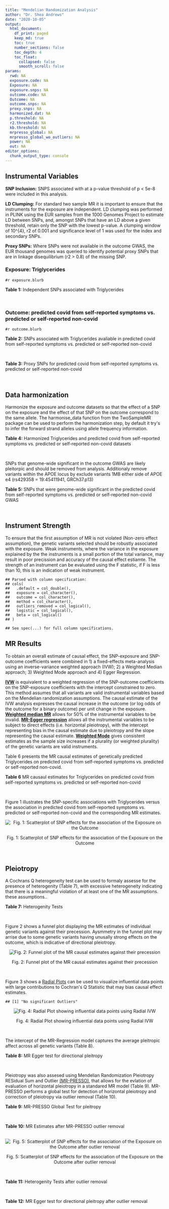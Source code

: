 ```yaml
---
title: "Mendelian Randomization Analysis"
author: "Dr. Shea Andrews"
date: "2020-10-05"
output:
  html_document:
    df_print: paged
    keep_md: true
    toc: true
    number_sections: false
    toc_depth: 4
    toc_float:
      collapsed: false
      smooth_scroll: false
params:
  rwd: NA
  exposure.code: NA
  Exposure: NA
  exposure.snps: NA
  outcome.code: NA
  Outcome: NA
  outcome.snps: NA
  proxy.snps: NA
  harmonized.dat: NA
  p.threshold: NA
  r2.threshold: NA
  kb.threshold: NA
  mrpresso_global: NA
  mrpresso_global_wo_outliers: NA
  power: NA
  out: NA
editor_options:
  chunk_output_type: console
---
```







## Instrumental Variables
**SNP Inclusion:** SNPS associated with at a p-value threshold of p < 5e-8 were included in this analysis.
<br>

**LD Clumping:** For standard two sample MR it is important to ensure that the instruments for the exposure are independent. LD clumping was performed in PLINK using the EUR samples from the 1000 Genomes Project to estimate LD between SNPs, and, amongst SNPs that have an LD above a given threshold, retain only the SNP with the lowest p-value. A clumping window of 10^{4}, r2 of 0.001 and significance level of 1 was used for the index and secondary SNPs.
<br>

**Proxy SNPs:** Where SNPs were not available in the outcome GWAS, the EUR thousand genomes was queried to identify potential proxy SNPs that are in linkage disequilibrium (r2 > 0.8) of the missing SNP.
<br>

### Exposure: Triglycerides
`#r exposure.blurb`
<br>

**Table 1:** Independent SNPs associated with Triglycerides
<div data-pagedtable="false">
  <script data-pagedtable-source type="application/json">
{"columns":[{"label":["SNP"],"name":[1],"type":["chr"],"align":["left"]},{"label":["CHROM"],"name":[2],"type":["dbl"],"align":["right"]},{"label":["POS"],"name":[3],"type":["dbl"],"align":["right"]},{"label":["REF"],"name":[4],"type":["chr"],"align":["left"]},{"label":["ALT"],"name":[5],"type":["chr"],"align":["left"]},{"label":["AF"],"name":[6],"type":["dbl"],"align":["right"]},{"label":["BETA"],"name":[7],"type":["dbl"],"align":["right"]},{"label":["SE"],"name":[8],"type":["dbl"],"align":["right"]},{"label":["Z"],"name":[9],"type":["dbl"],"align":["right"]},{"label":["P"],"name":[10],"type":["dbl"],"align":["right"]},{"label":["N"],"name":[11],"type":["dbl"],"align":["right"]},{"label":["TRAIT"],"name":[12],"type":["chr"],"align":["left"]}],"data":[{"1":"rs12748152","2":"1","3":"27138393","4":"C","5":"T","6":"0.0683714","7":"0.0372","8":"0.0059","9":"6.305085","10":"1.100e-09","11":"177761.5","12":"Triglycerides"},{"1":"rs17513135","2":"1","3":"40035686","4":"C","5":"T","6":"0.2500000","7":"0.0220","8":"0.0039","9":"5.641026","10":"1.633e-08","11":"174742.0","12":"Triglycerides"},{"1":"rs4587594","2":"1","3":"63133930","4":"G","5":"A","6":"0.3032340","7":"-0.0694","8":"0.0035","9":"-19.828600","10":"3.503e-82","11":"177772.0","12":"Triglycerides"},{"1":"rs1321257","2":"1","3":"230305312","4":"G","5":"A","6":"0.6400070","7":"-0.0402","8":"0.0034","9":"-11.823500","10":"5.986e-31","11":"177757.9","12":"Triglycerides"},{"1":"rs676210","2":"2","3":"21231524","4":"G","5":"A","6":"0.2314110","7":"-0.0733","8":"0.0039","9":"-18.794900","10":"3.284e-71","11":"177782.0","12":"Triglycerides"},{"1":"rs1260326","2":"2","3":"27730940","4":"T","5":"C","6":"0.6136610","7":"-0.1148","8":"0.0034","9":"-33.764700","10":"2.290e-239","11":"177765.0","12":"Triglycerides"},{"1":"rs13389219","2":"2","3":"165528876","4":"C","5":"T","6":"0.4034550","7":"-0.0271","8":"0.0034","9":"-7.970590","10":"2.598e-15","11":"177782.9","12":"Triglycerides"},{"1":"rs2972146","2":"2","3":"227100698","4":"G","5":"T","6":"0.6309740","7":"0.0281","8":"0.0034","9":"8.264706","10":"2.974e-15","11":"174703.9","12":"Triglycerides"},{"1":"rs10440120","2":"3","3":"12486964","4":"C","5":"A","6":"0.1655080","7":"-0.0306","8":"0.0044","9":"-6.954550","10":"5.343e-11","11":"174886.1","12":"Triglycerides"},{"1":"rs645040","2":"3","3":"135926622","4":"G","5":"T","6":"0.8208850","7":"0.0293","8":"0.0040","9":"7.325000","10":"1.830e-12","11":"177779.0","12":"Triglycerides"},{"1":"rs6831256","2":"4","3":"3473139","4":"A","5":"G","6":"0.3971880","7":"0.0258","8":"0.0035","9":"7.371429","10":"1.602e-12","11":"177494.9","12":"Triglycerides"},{"1":"rs442177","2":"4","3":"88030261","4":"G","5":"T","6":"0.5364790","7":"0.0309","8":"0.0033","9":"9.363636","10":"1.316e-18","11":"177798.0","12":"Triglycerides"},{"1":"rs9686661","2":"5","3":"55861786","4":"C","5":"T","6":"0.1487860","7":"0.0379","8":"0.0044","9":"8.613636","10":"2.541e-16","11":"177050.0","12":"Triglycerides"},{"1":"rs6882076","2":"5","3":"156390297","4":"T","5":"C","6":"0.6327160","7":"0.0286","8":"0.0035","9":"8.171429","10":"1.513e-15","11":"177778.0","12":"Triglycerides"},{"1":"rs2239520","2":"6","3":"31088922","4":"G","5":"A","6":"0.3906190","7":"-0.0236","8":"0.0037","9":"-6.378380","10":"4.144e-10","11":"151047.0","12":"Triglycerides"},{"1":"rs2247056","2":"6","3":"31265490","4":"T","5":"C","6":"0.7218780","7":"0.0378","8":"0.0039","9":"9.692308","10":"3.861e-21","11":"174062.0","12":"Triglycerides"},{"1":"rs998584","2":"6","3":"43757896","4":"C","5":"A","6":"0.4905450","7":"0.0293","8":"0.0037","9":"7.918919","10":"3.424e-15","11":"174573.0","12":"Triglycerides"},{"1":"rs719726","2":"6","3":"127414801","4":"C","5":"T","6":"0.5999630","7":"0.0199","8":"0.0035","9":"5.685714","10":"2.486e-08","11":"168319.0","12":"Triglycerides"},{"1":"rs634869","2":"6","3":"139831757","4":"T","5":"C","6":"0.5747460","7":"-0.0272","8":"0.0033","9":"-8.242420","10":"1.776e-14","11":"177755.0","12":"Triglycerides"},{"1":"rs2665357","2":"6","3":"160848167","4":"A","5":"C","6":"0.5193360","7":"0.0212","8":"0.0033","9":"6.424242","10":"8.327e-10","11":"172850.0","12":"Triglycerides"},{"1":"rs4719841","2":"7","3":"25997536","4":"A","5":"G","6":"0.4108890","7":"0.0232","8":"0.0034","9":"6.823529","10":"8.864e-11","11":"177774.9","12":"Triglycerides"},{"1":"rs11974409","2":"7","3":"72989390","4":"A","5":"G","6":"0.1816990","7":"-0.0899","8":"0.0042","9":"-21.404800","10":"1.360e-100","11":"177786.0","12":"Triglycerides"},{"1":"rs38855","2":"7","3":"116358044","4":"A","5":"G","6":"0.4712940","7":"-0.0187","8":"0.0033","9":"-5.666670","10":"2.109e-08","11":"177825.0","12":"Triglycerides"},{"1":"rs287621","2":"7","3":"130435181","4":"T","5":"C","6":"0.7140010","7":"-0.0222","8":"0.0037","9":"-6.000000","10":"7.671e-09","11":"177813.0","12":"Triglycerides"},{"1":"rs6995541","2":"8","3":"10671260","4":"A","5":"G","6":"0.2336240","7":"0.0265","8":"0.0037","9":"7.162162","10":"1.343e-12","11":"177486.0","12":"Triglycerides"},{"1":"rs12676857","2":"8","3":"18266572","4":"T","5":"C","6":"0.1436090","7":"0.0332","8":"0.0046","9":"7.217391","10":"7.291e-12","11":"177732.0","12":"Triglycerides"},{"1":"rs12678919","2":"8","3":"19844222","4":"A","5":"G","6":"0.0681239","7":"-0.1702","8":"0.0056","9":"-30.392900","10":"1.820e-199","11":"177749.9","12":"Triglycerides"},{"1":"rs4738684","2":"8","3":"59393273","4":"A","5":"G","6":"0.6075010","7":"-0.0205","8":"0.0035","9":"-5.857140","10":"8.819e-09","11":"177790.0","12":"Triglycerides"},{"1":"rs2954022","2":"8","3":"126482621","4":"C","5":"A","6":"0.5114630","7":"-0.0780","8":"0.0033","9":"-23.636400","10":"2.230e-113","11":"177750.0","12":"Triglycerides"},{"1":"rs1832007","2":"10","3":"5254847","4":"A","5":"G","6":"0.1247280","7":"-0.0327","8":"0.0047","9":"-6.957450","10":"1.718e-12","11":"177504.0","12":"Triglycerides"},{"1":"rs10761762","2":"10","3":"65184717","4":"T","5":"C","6":"0.4990900","7":"-0.0270","8":"0.0033","9":"-8.181820","10":"1.061e-17","11":"177823.0","12":"Triglycerides"},{"1":"rs2068888","2":"10","3":"94839642","4":"G","5":"A","6":"0.4735120","7":"-0.0241","8":"0.0034","9":"-7.088240","10":"1.682e-11","11":"177712.0","12":"Triglycerides"},{"1":"rs2250802","2":"10","3":"113921354","4":"G","5":"A","6":"0.7334790","7":"0.0230","8":"0.0037","9":"6.216216","10":"1.210e-10","11":"174733.9","12":"Triglycerides"},{"1":"rs10501321","2":"11","3":"47294626","4":"T","5":"C","6":"0.3212210","7":"-0.0216","8":"0.0035","9":"-6.171430","10":"1.412e-08","11":"177680.0","12":"Triglycerides"},{"1":"rs174535","2":"11","3":"61551356","4":"T","5":"C","6":"0.3609590","7":"0.0470","8":"0.0034","9":"13.823529","10":"1.733e-41","11":"177772.9","12":"Triglycerides"},{"1":"rs11820504","2":"11","3":"116529442","4":"T","5":"C","6":"0.1807930","7":"0.0604","8":"0.0044","9":"13.727273","10":"1.095e-39","11":"172813.0","12":"Triglycerides"},{"1":"rs10790162","2":"11","3":"116639104","4":"A","5":"G","6":"0.9306210","7":"-0.2305","8":"0.0065","9":"-35.461500","10":"1.100e-249","11":"177771.1","12":"Triglycerides"},{"1":"rs11613352","2":"12","3":"57792580","4":"C","5":"T","6":"0.2251730","7":"-0.0280","8":"0.0039","9":"-7.179490","10":"9.397e-14","11":"177799.0","12":"Triglycerides"},{"1":"rs11057408","2":"12","3":"124464836","4":"G","5":"T","6":"0.3253360","7":"-0.0258","8":"0.0035","9":"-7.371430","10":"2.049e-12","11":"174454.0","12":"Triglycerides"},{"1":"rs16948098","2":"15","3":"44219607","4":"G","5":"A","6":"0.0370102","7":"0.0800","8":"0.0089","9":"8.988764","10":"4.838e-17","11":"163328.2","12":"Triglycerides"},{"1":"rs2043085","2":"15","3":"58680954","4":"T","5":"C","6":"0.6610970","7":"-0.0327","8":"0.0034","9":"-9.617650","10":"7.809e-20","11":"176147.0","12":"Triglycerides"},{"1":"rs588136","2":"15","3":"58730498","4":"C","5":"T","6":"0.7867110","7":"-0.0495","8":"0.0041","9":"-12.073200","10":"3.365e-30","11":"176173.0","12":"Triglycerides"},{"1":"rs3198697","2":"16","3":"15129940","4":"C","5":"T","6":"0.3839030","7":"-0.0198","8":"0.0034","9":"-5.823530","10":"2.207e-08","11":"175934.1","12":"Triglycerides"},{"1":"rs749671","2":"16","3":"31088347","4":"G","5":"A","6":"0.3477070","7":"-0.0211","8":"0.0034","9":"-6.205880","10":"6.106e-10","11":"176205.1","12":"Triglycerides"},{"1":"rs1800775","2":"16","3":"56995236","4":"C","5":"A","6":"0.5121820","7":"-0.0396","8":"0.0035","9":"-11.314300","10":"1.332e-26","11":"172715.0","12":"Triglycerides"},{"1":"rs8077889","2":"17","3":"41878166","4":"A","5":"C","6":"0.1884530","7":"0.0252","8":"0.0042","9":"6.000000","10":"9.879e-09","11":"176194.0","12":"Triglycerides"},{"1":"rs7248104","2":"19","3":"7224431","4":"G","5":"A","6":"0.4124030","7":"-0.0222","8":"0.0034","9":"-6.529410","10":"5.045e-10","11":"176083.0","12":"Triglycerides"},{"1":"rs10401969","2":"19","3":"19407718","4":"T","5":"C","6":"0.0710134","7":"-0.1210","8":"0.0065","9":"-18.615400","10":"9.702e-70","11":"176172.7","12":"Triglycerides"},{"1":"rs731839","2":"19","3":"33899065","4":"G","5":"A","6":"0.6709000","7":"-0.0224","8":"0.0036","9":"-6.222220","10":"2.651e-09","11":"176161.1","12":"Triglycerides"},{"1":"rs439401","2":"19","3":"45414451","4":"T","5":"C","6":"0.6390100","7":"0.0659","8":"0.0038","9":"17.342105","10":"1.423e-66","11":"152584.0","12":"Triglycerides"},{"1":"rs3760627","2":"19","3":"45457180","4":"T","5":"C","6":"0.4941460","7":"0.0189","8":"0.0034","9":"5.558824","10":"5.293e-09","11":"176200.9","12":"Triglycerides"},{"1":"rs6029143","2":"20","3":"39118662","4":"C","5":"T","6":"0.0446137","7":"-0.0388","8":"0.0071","9":"-5.464790","10":"4.933e-08","11":"176256.9","12":"Triglycerides"},{"1":"rs4810479","2":"20","3":"44545048","4":"C","5":"T","6":"0.7471790","7":"-0.0474","8":"0.0038","9":"-12.473700","10":"2.067e-34","11":"176191.9","12":"Triglycerides"},{"1":"rs3761445","2":"22","3":"38595411","4":"G","5":"A","6":"0.6132420","7":"0.0232","8":"0.0034","9":"6.823529","10":"8.062e-12","11":"175846.1","12":"Triglycerides"}],"options":{"columns":{"min":{},"max":[10]},"rows":{"min":[10],"max":[10]},"pages":{}}}
  </script>
</div>
<br>

### Outcome: predicted covid from self-reported symptoms vs. predicted or self-reported non-covid
`#r outcome.blurb`
<br>

**Table 2:** SNPs associated with Triglycerides avaliable in predicted covid from self-reported symptoms vs. predicted or self-reported non-covid
<div data-pagedtable="false">
  <script data-pagedtable-source type="application/json">
{"columns":[{"label":["SNP"],"name":[1],"type":["chr"],"align":["left"]},{"label":["CHROM"],"name":[2],"type":["dbl"],"align":["right"]},{"label":["POS"],"name":[3],"type":["dbl"],"align":["right"]},{"label":["REF"],"name":[4],"type":["chr"],"align":["left"]},{"label":["ALT"],"name":[5],"type":["chr"],"align":["left"]},{"label":["AF"],"name":[6],"type":["dbl"],"align":["right"]},{"label":["BETA"],"name":[7],"type":["dbl"],"align":["right"]},{"label":["SE"],"name":[8],"type":["dbl"],"align":["right"]},{"label":["Z"],"name":[9],"type":["dbl"],"align":["right"]},{"label":["P"],"name":[10],"type":["dbl"],"align":["right"]},{"label":["N"],"name":[11],"type":["dbl"],"align":["right"]},{"label":["TRAIT"],"name":[12],"type":["chr"],"align":["left"]}],"data":[{"1":"rs12748152","2":"1","3":"27138393","4":"C","5":"T","6":"0.4753","7":"-0.00186480","8":"0.048066","9":"-0.03879665","10":"0.969100","11":"38632","12":"predicted_covid_from_self-reported_symptoms_vs._predicted_or_self-reported_non-covid"},{"1":"rs17513135","2":"1","3":"40035686","4":"C","5":"T","6":"0.4757","7":"-0.02367100","8":"0.030430","9":"-0.77788367","10":"0.436600","11":"38632","12":"predicted_covid_from_self-reported_symptoms_vs._predicted_or_self-reported_non-covid"},{"1":"rs4587594","2":"1","3":"63133930","4":"G","5":"A","6":"0.4775","7":"-0.00474890","8":"0.027752","9":"-0.17111920","10":"0.864100","11":"38632","12":"predicted_covid_from_self-reported_symptoms_vs._predicted_or_self-reported_non-covid"},{"1":"rs1321257","2":"1","3":"230305312","4":"G","5":"A","6":"0.5082","7":"-0.00075600","8":"0.026733","9":"-0.02827965","10":"0.977400","11":"38632","12":"predicted_covid_from_self-reported_symptoms_vs._predicted_or_self-reported_non-covid"},{"1":"rs676210","2":"2","3":"21231524","4":"G","5":"A","6":"0.4883","7":"0.02352800","8":"0.031767","9":"0.74064281","10":"0.458900","11":"38632","12":"predicted_covid_from_self-reported_symptoms_vs._predicted_or_self-reported_non-covid"},{"1":"rs1260326","2":"2","3":"27730940","4":"T","5":"C","6":"0.4902","7":"0.01263000","8":"0.027341","9":"0.46194360","10":"0.644100","11":"38632","12":"predicted_covid_from_self-reported_symptoms_vs._predicted_or_self-reported_non-covid"},{"1":"rs13389219","2":"2","3":"165528876","4":"C","5":"T","6":"0.4809","7":"-0.01336700","8":"0.026597","9":"-0.50257548","10":"0.615300","11":"38632","12":"predicted_covid_from_self-reported_symptoms_vs._predicted_or_self-reported_non-covid"},{"1":"rs2972146","2":"2","3":"227100698","4":"G","5":"T","6":"0.5097","7":"-0.01877600","8":"0.027139","9":"-0.69184568","10":"0.489000","11":"38632","12":"predicted_covid_from_self-reported_symptoms_vs._predicted_or_self-reported_non-covid"},{"1":"rs10440120","2":"3","3":"12486964","4":"C","5":"A","6":"0.4861","7":"-0.02513700","8":"0.036431","9":"-0.68998929","10":"0.490200","11":"38632","12":"predicted_covid_from_self-reported_symptoms_vs._predicted_or_self-reported_non-covid"},{"1":"rs645040","2":"3","3":"135926622","4":"G","5":"T","6":"0.5111","7":"-0.02194000","8":"0.032843","9":"-0.66802667","10":"0.504100","11":"38632","12":"predicted_covid_from_self-reported_symptoms_vs._predicted_or_self-reported_non-covid"},{"1":"rs6831256","2":"4","3":"3473139","4":"A","5":"G","6":"0.4986","7":"-0.02450100","8":"0.026780","9":"-0.91489918","10":"0.360200","11":"38632","12":"predicted_covid_from_self-reported_symptoms_vs._predicted_or_self-reported_non-covid"},{"1":"rs442177","2":"4","3":"88030261","4":"G","5":"T","6":"0.5079","7":"-0.02167500","8":"0.026440","9":"-0.81978064","10":"0.412300","11":"38632","12":"predicted_covid_from_self-reported_symptoms_vs._predicted_or_self-reported_non-covid"},{"1":"rs9686661","2":"5","3":"55861786","4":"C","5":"T","6":"0.4841","7":"-0.02148800","8":"0.033687","9":"-0.63787218","10":"0.523600","11":"38632","12":"predicted_covid_from_self-reported_symptoms_vs._predicted_or_self-reported_non-covid"},{"1":"rs6882076","2":"5","3":"156390297","4":"T","5":"C","6":"0.5116","7":"-0.01165700","8":"0.027429","9":"-0.42498815","10":"0.670800","11":"38632","12":"predicted_covid_from_self-reported_symptoms_vs._predicted_or_self-reported_non-covid"},{"1":"rs2239520","2":"6","3":"31088922","4":"G","5":"A","6":"0.3862","7":"-0.03651000","8":"0.039906","9":"-0.91490002","10":"0.360300","11":"20372","12":"predicted_covid_from_self-reported_symptoms_vs._predicted_or_self-reported_non-covid"},{"1":"rs2247056","2":"6","3":"31265490","4":"T","5":"C","6":"0.7192","7":"0.04761400","8":"0.056261","9":"0.84630561","10":"0.397400","11":"17702","12":"predicted_covid_from_self-reported_symptoms_vs._predicted_or_self-reported_non-covid"},{"1":"rs998584","2":"6","3":"43757896","4":"C","5":"A","6":"0.5059","7":"-0.00084071","8":"0.026844","9":"-0.03131836","10":"0.975000","11":"38632","12":"predicted_covid_from_self-reported_symptoms_vs._predicted_or_self-reported_non-covid"},{"1":"rs719726","2":"6","3":"127414801","4":"C","5":"T","6":"0.5048","7":"-0.01635200","8":"0.026695","9":"-0.61254917","10":"0.540200","11":"38632","12":"predicted_covid_from_self-reported_symptoms_vs._predicted_or_self-reported_non-covid"},{"1":"rs634869","2":"6","3":"139831757","4":"T","5":"C","6":"0.5104","7":"-0.02086800","8":"0.026646","9":"-0.78315695","10":"0.433500","11":"38632","12":"predicted_covid_from_self-reported_symptoms_vs._predicted_or_self-reported_non-covid"},{"1":"rs2665357","2":"6","3":"160848167","4":"A","5":"C","6":"0.4933","7":"-0.05075900","8":"0.026227","9":"-1.93537194","10":"0.052950","11":"38632","12":"predicted_covid_from_self-reported_symptoms_vs._predicted_or_self-reported_non-covid"},{"1":"rs4719841","2":"7","3":"25997536","4":"A","5":"G","6":"0.4914","7":"-0.03634600","8":"0.027401","9":"-1.32644794","10":"0.184700","11":"38632","12":"predicted_covid_from_self-reported_symptoms_vs._predicted_or_self-reported_non-covid"},{"1":"rs11974409","2":"7","3":"72989390","4":"A","5":"G","6":"0.4747","7":"0.00321170","8":"0.033052","9":"0.09717112","10":"0.922600","11":"38632","12":"predicted_covid_from_self-reported_symptoms_vs._predicted_or_self-reported_non-covid"},{"1":"rs38855","2":"7","3":"116358044","4":"A","5":"G","6":"0.4920","7":"0.02681000","8":"0.026452","9":"1.01353395","10":"0.310800","11":"38632","12":"predicted_covid_from_self-reported_symptoms_vs._predicted_or_self-reported_non-covid"},{"1":"rs287621","2":"7","3":"130435181","4":"T","5":"C","6":"0.5124","7":"0.01392300","8":"0.029344","9":"0.47447519","10":"0.635200","11":"38632","12":"predicted_covid_from_self-reported_symptoms_vs._predicted_or_self-reported_non-covid"},{"1":"rs6995541","2":"8","3":"10671260","4":"A","5":"G","6":"0.4923","7":"0.00240730","8":"0.029680","9":"0.08110849","10":"0.935400","11":"38632","12":"predicted_covid_from_self-reported_symptoms_vs._predicted_or_self-reported_non-covid"},{"1":"rs12676857","2":"8","3":"18266572","4":"T","5":"C","6":"0.4772","7":"0.04738400","8":"0.036391","9":"1.30208018","10":"0.192900","11":"38632","12":"predicted_covid_from_self-reported_symptoms_vs._predicted_or_self-reported_non-covid"},{"1":"rs12678919","2":"8","3":"19844222","4":"A","5":"G","6":"0.4769","7":"0.04012000","8":"0.043675","9":"0.91860332","10":"0.358300","11":"38632","12":"predicted_covid_from_self-reported_symptoms_vs._predicted_or_self-reported_non-covid"},{"1":"rs4738684","2":"8","3":"59393273","4":"A","5":"G","6":"0.4586","7":"0.00195330","8":"0.031987","9":"0.06106543","10":"0.951300","11":"30055","12":"predicted_covid_from_self-reported_symptoms_vs._predicted_or_self-reported_non-covid"},{"1":"rs2954022","2":"8","3":"126482621","4":"C","5":"A","6":"0.4687","7":"0.00584690","8":"0.035598","9":"0.16424799","10":"0.869500","11":"20372","12":"predicted_covid_from_self-reported_symptoms_vs._predicted_or_self-reported_non-covid"},{"1":"rs1832007","2":"10","3":"5254847","4":"A","5":"G","6":"0.1510","7":"-0.01035000","8":"0.049258","9":"-0.21011815","10":"0.833600","11":"20372","12":"predicted_covid_from_self-reported_symptoms_vs._predicted_or_self-reported_non-covid"},{"1":"rs10761762","2":"10","3":"65184717","4":"T","5":"C","6":"0.4979","7":"-0.00377530","8":"0.026223","9":"-0.14396903","10":"0.885500","11":"38632","12":"predicted_covid_from_self-reported_symptoms_vs._predicted_or_self-reported_non-covid"},{"1":"rs2068888","2":"10","3":"94839642","4":"G","5":"A","6":"0.5029","7":"0.04171500","8":"0.026438","9":"1.57784250","10":"0.114600","11":"38632","12":"predicted_covid_from_self-reported_symptoms_vs._predicted_or_self-reported_non-covid"},{"1":"rs2250802","2":"10","3":"113921354","4":"G","5":"A","6":"0.5045","7":"-0.05277700","8":"0.029433","9":"-1.79312336","10":"0.072950","11":"38632","12":"predicted_covid_from_self-reported_symptoms_vs._predicted_or_self-reported_non-covid"},{"1":"rs10501321","2":"11","3":"47294626","4":"T","5":"C","6":"0.5016","7":"-0.04271200","8":"0.030321","9":"-1.40866066","10":"0.158900","11":"33249","12":"predicted_covid_from_self-reported_symptoms_vs._predicted_or_self-reported_non-covid"},{"1":"rs174535","2":"11","3":"61551356","4":"T","5":"C","6":"0.5237","7":"-0.03436000","8":"0.030491","9":"-1.12688990","10":"0.259800","11":"33249","12":"predicted_covid_from_self-reported_symptoms_vs._predicted_or_self-reported_non-covid"},{"1":"rs11820504","2":"11","3":"116529442","4":"T","5":"C","6":"0.5448","7":"0.02290800","8":"0.038150","9":"0.60047182","10":"0.548200","11":"33249","12":"predicted_covid_from_self-reported_symptoms_vs._predicted_or_self-reported_non-covid"},{"1":"rs10790162","2":"11","3":"116639104","4":"A","5":"G","6":"0.4524","7":"0.07674200","8":"0.058110","9":"1.32063328","10":"0.186600","11":"33249","12":"predicted_covid_from_self-reported_symptoms_vs._predicted_or_self-reported_non-covid"},{"1":"rs11613352","2":"12","3":"57792580","4":"C","5":"T","6":"0.4606","7":"0.01327400","8":"0.029868","9":"0.44442212","10":"0.656700","11":"38632","12":"predicted_covid_from_self-reported_symptoms_vs._predicted_or_self-reported_non-covid"},{"1":"rs11057408","2":"12","3":"124464836","4":"G","5":"T","6":"0.4917","7":"0.00837780","8":"0.027882","9":"0.30047342","10":"0.763800","11":"38632","12":"predicted_covid_from_self-reported_symptoms_vs._predicted_or_self-reported_non-covid"},{"1":"rs16948098","2":"15","3":"44219607","4":"G","5":"A","6":"0.4730","7":"-0.00798450","8":"0.067067","9":"-0.11905259","10":"0.905200","11":"38632","12":"predicted_covid_from_self-reported_symptoms_vs._predicted_or_self-reported_non-covid"},{"1":"rs2043085","2":"15","3":"58680954","4":"T","5":"C","6":"0.4999","7":"-0.05227900","8":"0.027281","9":"-1.91631538","10":"0.055330","11":"38632","12":"predicted_covid_from_self-reported_symptoms_vs._predicted_or_self-reported_non-covid"},{"1":"rs588136","2":"15","3":"58730498","4":"C","5":"T","6":"0.5142","7":"0.01228900","8":"0.032171","9":"0.38198999","10":"0.702500","11":"38632","12":"predicted_covid_from_self-reported_symptoms_vs._predicted_or_self-reported_non-covid"},{"1":"rs3198697","2":"16","3":"15129940","4":"C","5":"T","6":"0.4793","7":"0.03694800","8":"0.027518","9":"1.34268479","10":"0.179400","11":"38632","12":"predicted_covid_from_self-reported_symptoms_vs._predicted_or_self-reported_non-covid"},{"1":"rs749671","2":"16","3":"31088347","4":"G","5":"A","6":"0.4970","7":"-0.04799500","8":"0.027353","9":"-1.75465214","10":"0.079320","11":"38632","12":"predicted_covid_from_self-reported_symptoms_vs._predicted_or_self-reported_non-covid"},{"1":"rs1800775","2":"16","3":"56995236","4":"C","5":"A","6":"0.5031","7":"-0.00885470","8":"0.026371","9":"-0.33577415","10":"0.737000","11":"38632","12":"predicted_covid_from_self-reported_symptoms_vs._predicted_or_self-reported_non-covid"},{"1":"rs8077889","2":"17","3":"41878166","4":"A","5":"C","6":"0.4918","7":"0.01837800","8":"0.032859","9":"0.55929882","10":"0.576000","11":"38632","12":"predicted_covid_from_self-reported_symptoms_vs._predicted_or_self-reported_non-covid"},{"1":"rs3761445","2":"22","3":"38595411","4":"G","5":"A","6":"0.4951","7":"0.07101300","8":"0.026841","9":"2.64569129","10":"0.008152","11":"38632","12":"predicted_covid_from_self-reported_symptoms_vs._predicted_or_self-reported_non-covid"},{"1":"rs7248104","2":"NA","3":"NA","4":"NA","5":"NA","6":"NA","7":"NA","8":"NA","9":"NA","10":"NA","11":"NA","12":"NA"},{"1":"rs10401969","2":"NA","3":"NA","4":"NA","5":"NA","6":"NA","7":"NA","8":"NA","9":"NA","10":"NA","11":"NA","12":"NA"},{"1":"rs731839","2":"NA","3":"NA","4":"NA","5":"NA","6":"NA","7":"NA","8":"NA","9":"NA","10":"NA","11":"NA","12":"NA"},{"1":"rs439401","2":"NA","3":"NA","4":"NA","5":"NA","6":"NA","7":"NA","8":"NA","9":"NA","10":"NA","11":"NA","12":"NA"},{"1":"rs3760627","2":"NA","3":"NA","4":"NA","5":"NA","6":"NA","7":"NA","8":"NA","9":"NA","10":"NA","11":"NA","12":"NA"},{"1":"rs6029143","2":"NA","3":"NA","4":"NA","5":"NA","6":"NA","7":"NA","8":"NA","9":"NA","10":"NA","11":"NA","12":"NA"},{"1":"rs4810479","2":"NA","3":"NA","4":"NA","5":"NA","6":"NA","7":"NA","8":"NA","9":"NA","10":"NA","11":"NA","12":"NA"}],"options":{"columns":{"min":{},"max":[10]},"rows":{"min":[10],"max":[10]},"pages":{}}}
  </script>
</div>
<br>

**Table 3:** Proxy SNPs for predicted covid from self-reported symptoms vs. predicted or self-reported non-covid
<div data-pagedtable="false">
  <script data-pagedtable-source type="application/json">
{"columns":[{"label":["proxy.outcome"],"name":[1],"type":["lgl"],"align":["right"]},{"label":["target_snp"],"name":[2],"type":["chr"],"align":["left"]},{"label":["proxy_snp"],"name":[3],"type":["lgl"],"align":["right"]},{"label":["ld.r2"],"name":[4],"type":["lgl"],"align":["right"]},{"label":["Dprime"],"name":[5],"type":["lgl"],"align":["right"]},{"label":["ref.proxy"],"name":[6],"type":["lgl"],"align":["right"]},{"label":["alt.proxy"],"name":[7],"type":["lgl"],"align":["right"]},{"label":["CHROM"],"name":[8],"type":["lgl"],"align":["right"]},{"label":["POS"],"name":[9],"type":["lgl"],"align":["right"]},{"label":["ALT.proxy"],"name":[10],"type":["lgl"],"align":["right"]},{"label":["REF.proxy"],"name":[11],"type":["lgl"],"align":["right"]},{"label":["AF"],"name":[12],"type":["lgl"],"align":["right"]},{"label":["BETA"],"name":[13],"type":["lgl"],"align":["right"]},{"label":["SE"],"name":[14],"type":["lgl"],"align":["right"]},{"label":["P"],"name":[15],"type":["lgl"],"align":["right"]},{"label":["N"],"name":[16],"type":["lgl"],"align":["right"]},{"label":["ref"],"name":[17],"type":["lgl"],"align":["right"]},{"label":["alt"],"name":[18],"type":["lgl"],"align":["right"]},{"label":["ALT"],"name":[19],"type":["lgl"],"align":["right"]},{"label":["REF"],"name":[20],"type":["lgl"],"align":["right"]},{"label":["PHASE"],"name":[21],"type":["lgl"],"align":["right"]}],"data":[{"1":"NA","2":"rs7248104","3":"NA","4":"NA","5":"NA","6":"NA","7":"NA","8":"NA","9":"NA","10":"NA","11":"NA","12":"NA","13":"NA","14":"NA","15":"NA","16":"NA","17":"NA","18":"NA","19":"NA","20":"NA","21":"NA"},{"1":"NA","2":"rs10401969","3":"NA","4":"NA","5":"NA","6":"NA","7":"NA","8":"NA","9":"NA","10":"NA","11":"NA","12":"NA","13":"NA","14":"NA","15":"NA","16":"NA","17":"NA","18":"NA","19":"NA","20":"NA","21":"NA"},{"1":"NA","2":"rs731839","3":"NA","4":"NA","5":"NA","6":"NA","7":"NA","8":"NA","9":"NA","10":"NA","11":"NA","12":"NA","13":"NA","14":"NA","15":"NA","16":"NA","17":"NA","18":"NA","19":"NA","20":"NA","21":"NA"},{"1":"NA","2":"rs439401","3":"NA","4":"NA","5":"NA","6":"NA","7":"NA","8":"NA","9":"NA","10":"NA","11":"NA","12":"NA","13":"NA","14":"NA","15":"NA","16":"NA","17":"NA","18":"NA","19":"NA","20":"NA","21":"NA"},{"1":"NA","2":"rs3760627","3":"NA","4":"NA","5":"NA","6":"NA","7":"NA","8":"NA","9":"NA","10":"NA","11":"NA","12":"NA","13":"NA","14":"NA","15":"NA","16":"NA","17":"NA","18":"NA","19":"NA","20":"NA","21":"NA"},{"1":"NA","2":"rs6029143","3":"NA","4":"NA","5":"NA","6":"NA","7":"NA","8":"NA","9":"NA","10":"NA","11":"NA","12":"NA","13":"NA","14":"NA","15":"NA","16":"NA","17":"NA","18":"NA","19":"NA","20":"NA","21":"NA"},{"1":"NA","2":"rs4810479","3":"NA","4":"NA","5":"NA","6":"NA","7":"NA","8":"NA","9":"NA","10":"NA","11":"NA","12":"NA","13":"NA","14":"NA","15":"NA","16":"NA","17":"NA","18":"NA","19":"NA","20":"NA","21":"NA"}],"options":{"columns":{"min":{},"max":[10]},"rows":{"min":[10],"max":[10]},"pages":{}}}
  </script>
</div>
<br>

## Data harmonization
Harmonize the exposure and outcome datasets so that the effect of a SNP on the exposure and the effect of that SNP on the outcome correspond to the same allele. The harmonise_data function from the TwoSampleMR package can be used to perform the harmonization step, by default it try's to infer the forward strand alleles using allele frequency information.
<br>

**Table 4:** Harmonized Triglycerides and predicted covid from self-reported symptoms vs. predicted or self-reported non-covid datasets
<div data-pagedtable="false">
  <script data-pagedtable-source type="application/json">
{"columns":[{"label":["SNP"],"name":[1],"type":["chr"],"align":["left"]},{"label":["effect_allele.exposure"],"name":[2],"type":["chr"],"align":["left"]},{"label":["other_allele.exposure"],"name":[3],"type":["chr"],"align":["left"]},{"label":["effect_allele.outcome"],"name":[4],"type":["chr"],"align":["left"]},{"label":["other_allele.outcome"],"name":[5],"type":["chr"],"align":["left"]},{"label":["beta.exposure"],"name":[6],"type":["dbl"],"align":["right"]},{"label":["beta.outcome"],"name":[7],"type":["dbl"],"align":["right"]},{"label":["eaf.exposure"],"name":[8],"type":["dbl"],"align":["right"]},{"label":["eaf.outcome"],"name":[9],"type":["dbl"],"align":["right"]},{"label":["remove"],"name":[10],"type":["lgl"],"align":["right"]},{"label":["palindromic"],"name":[11],"type":["lgl"],"align":["right"]},{"label":["ambiguous"],"name":[12],"type":["lgl"],"align":["right"]},{"label":["id.outcome"],"name":[13],"type":["chr"],"align":["left"]},{"label":["chr.outcome"],"name":[14],"type":["dbl"],"align":["right"]},{"label":["pos.outcome"],"name":[15],"type":["dbl"],"align":["right"]},{"label":["se.outcome"],"name":[16],"type":["dbl"],"align":["right"]},{"label":["z.outcome"],"name":[17],"type":["dbl"],"align":["right"]},{"label":["pval.outcome"],"name":[18],"type":["dbl"],"align":["right"]},{"label":["samplesize.outcome"],"name":[19],"type":["dbl"],"align":["right"]},{"label":["outcome"],"name":[20],"type":["chr"],"align":["left"]},{"label":["mr_keep.outcome"],"name":[21],"type":["lgl"],"align":["right"]},{"label":["pval_origin.outcome"],"name":[22],"type":["chr"],"align":["left"]},{"label":["chr.exposure"],"name":[23],"type":["dbl"],"align":["right"]},{"label":["pos.exposure"],"name":[24],"type":["dbl"],"align":["right"]},{"label":["se.exposure"],"name":[25],"type":["dbl"],"align":["right"]},{"label":["z.exposure"],"name":[26],"type":["dbl"],"align":["right"]},{"label":["pval.exposure"],"name":[27],"type":["dbl"],"align":["right"]},{"label":["samplesize.exposure"],"name":[28],"type":["dbl"],"align":["right"]},{"label":["exposure"],"name":[29],"type":["chr"],"align":["left"]},{"label":["mr_keep.exposure"],"name":[30],"type":["lgl"],"align":["right"]},{"label":["pval_origin.exposure"],"name":[31],"type":["chr"],"align":["left"]},{"label":["id.exposure"],"name":[32],"type":["chr"],"align":["left"]},{"label":["action"],"name":[33],"type":["dbl"],"align":["right"]},{"label":["mr_keep"],"name":[34],"type":["lgl"],"align":["right"]},{"label":["pt"],"name":[35],"type":["dbl"],"align":["right"]},{"label":["pleitropy_keep"],"name":[36],"type":["lgl"],"align":["right"]},{"label":["mrpresso_RSSobs"],"name":[37],"type":["lgl"],"align":["right"]},{"label":["mrpresso_pval"],"name":[38],"type":["lgl"],"align":["right"]},{"label":["mrpresso_keep"],"name":[39],"type":["lgl"],"align":["right"]}],"data":[{"1":"rs10440120","2":"A","3":"C","4":"A","5":"C","6":"-0.0306","7":"-0.02513700","8":"0.1655080","9":"0.4861","10":"FALSE","11":"FALSE","12":"FALSE","13":"2gv1Uq","14":"3","15":"12486964","16":"0.036431","17":"-0.68998929","18":"0.490200","19":"38632","20":"covidhgi2020anaD1v3","21":"TRUE","22":"reported","23":"3","24":"12486964","25":"0.0044","26":"-6.954550","27":"5.343e-11","28":"174886.1","29":"Willer2013tg","30":"TRUE","31":"reported","32":"Fy8Bwp","33":"2","34":"TRUE","35":"5e-08","36":"TRUE","37":"NA","38":"NA","39":"TRUE"},{"1":"rs10501321","2":"C","3":"T","4":"C","5":"T","6":"-0.0216","7":"-0.04271200","8":"0.3212210","9":"0.5016","10":"FALSE","11":"FALSE","12":"FALSE","13":"2gv1Uq","14":"11","15":"47294626","16":"0.030321","17":"-1.40866066","18":"0.158900","19":"33249","20":"covidhgi2020anaD1v3","21":"TRUE","22":"reported","23":"11","24":"47294626","25":"0.0035","26":"-6.171430","27":"1.412e-08","28":"177680.0","29":"Willer2013tg","30":"TRUE","31":"reported","32":"Fy8Bwp","33":"2","34":"TRUE","35":"5e-08","36":"TRUE","37":"NA","38":"NA","39":"TRUE"},{"1":"rs10761762","2":"C","3":"T","4":"C","5":"T","6":"-0.0270","7":"-0.00377530","8":"0.4990900","9":"0.4979","10":"FALSE","11":"FALSE","12":"FALSE","13":"2gv1Uq","14":"10","15":"65184717","16":"0.026223","17":"-0.14396903","18":"0.885500","19":"38632","20":"covidhgi2020anaD1v3","21":"TRUE","22":"reported","23":"10","24":"65184717","25":"0.0033","26":"-8.181820","27":"1.061e-17","28":"177823.0","29":"Willer2013tg","30":"TRUE","31":"reported","32":"Fy8Bwp","33":"2","34":"TRUE","35":"5e-08","36":"TRUE","37":"NA","38":"NA","39":"TRUE"},{"1":"rs10790162","2":"G","3":"A","4":"G","5":"A","6":"-0.2305","7":"0.07674200","8":"0.9306210","9":"0.4524","10":"FALSE","11":"FALSE","12":"FALSE","13":"2gv1Uq","14":"11","15":"116639104","16":"0.058110","17":"1.32063328","18":"0.186600","19":"33249","20":"covidhgi2020anaD1v3","21":"TRUE","22":"reported","23":"11","24":"116639104","25":"0.0065","26":"-35.461500","27":"1.000e-200","28":"177771.1","29":"Willer2013tg","30":"TRUE","31":"reported","32":"Fy8Bwp","33":"2","34":"TRUE","35":"5e-08","36":"TRUE","37":"NA","38":"NA","39":"TRUE"},{"1":"rs11057408","2":"T","3":"G","4":"T","5":"G","6":"-0.0258","7":"0.00837780","8":"0.3253360","9":"0.4917","10":"FALSE","11":"FALSE","12":"FALSE","13":"2gv1Uq","14":"12","15":"124464836","16":"0.027882","17":"0.30047342","18":"0.763800","19":"38632","20":"covidhgi2020anaD1v3","21":"TRUE","22":"reported","23":"12","24":"124464836","25":"0.0035","26":"-7.371430","27":"2.049e-12","28":"174454.0","29":"Willer2013tg","30":"TRUE","31":"reported","32":"Fy8Bwp","33":"2","34":"TRUE","35":"5e-08","36":"TRUE","37":"NA","38":"NA","39":"TRUE"},{"1":"rs11613352","2":"T","3":"C","4":"T","5":"C","6":"-0.0280","7":"0.01327400","8":"0.2251730","9":"0.4606","10":"FALSE","11":"FALSE","12":"FALSE","13":"2gv1Uq","14":"12","15":"57792580","16":"0.029868","17":"0.44442212","18":"0.656700","19":"38632","20":"covidhgi2020anaD1v3","21":"TRUE","22":"reported","23":"12","24":"57792580","25":"0.0039","26":"-7.179490","27":"9.397e-14","28":"177799.0","29":"Willer2013tg","30":"TRUE","31":"reported","32":"Fy8Bwp","33":"2","34":"TRUE","35":"5e-08","36":"TRUE","37":"NA","38":"NA","39":"TRUE"},{"1":"rs11820504","2":"C","3":"T","4":"C","5":"T","6":"0.0604","7":"0.02290800","8":"0.1807930","9":"0.5448","10":"FALSE","11":"FALSE","12":"FALSE","13":"2gv1Uq","14":"11","15":"116529442","16":"0.038150","17":"0.60047182","18":"0.548200","19":"33249","20":"covidhgi2020anaD1v3","21":"TRUE","22":"reported","23":"11","24":"116529442","25":"0.0044","26":"13.727273","27":"1.095e-39","28":"172813.0","29":"Willer2013tg","30":"TRUE","31":"reported","32":"Fy8Bwp","33":"2","34":"TRUE","35":"5e-08","36":"TRUE","37":"NA","38":"NA","39":"TRUE"},{"1":"rs11974409","2":"G","3":"A","4":"G","5":"A","6":"-0.0899","7":"0.00321170","8":"0.1816990","9":"0.4747","10":"FALSE","11":"FALSE","12":"FALSE","13":"2gv1Uq","14":"7","15":"72989390","16":"0.033052","17":"0.09717112","18":"0.922600","19":"38632","20":"covidhgi2020anaD1v3","21":"TRUE","22":"reported","23":"7","24":"72989390","25":"0.0042","26":"-21.404800","27":"1.360e-100","28":"177786.0","29":"Willer2013tg","30":"TRUE","31":"reported","32":"Fy8Bwp","33":"2","34":"TRUE","35":"5e-08","36":"TRUE","37":"NA","38":"NA","39":"TRUE"},{"1":"rs1260326","2":"C","3":"T","4":"C","5":"T","6":"-0.1148","7":"0.01263000","8":"0.6136610","9":"0.4902","10":"FALSE","11":"FALSE","12":"FALSE","13":"2gv1Uq","14":"2","15":"27730940","16":"0.027341","17":"0.46194360","18":"0.644100","19":"38632","20":"covidhgi2020anaD1v3","21":"TRUE","22":"reported","23":"2","24":"27730940","25":"0.0034","26":"-33.764700","27":"1.000e-200","28":"177765.0","29":"Willer2013tg","30":"TRUE","31":"reported","32":"Fy8Bwp","33":"2","34":"TRUE","35":"5e-08","36":"TRUE","37":"NA","38":"NA","39":"TRUE"},{"1":"rs12676857","2":"C","3":"T","4":"C","5":"T","6":"0.0332","7":"0.04738400","8":"0.1436090","9":"0.4772","10":"FALSE","11":"FALSE","12":"FALSE","13":"2gv1Uq","14":"8","15":"18266572","16":"0.036391","17":"1.30208018","18":"0.192900","19":"38632","20":"covidhgi2020anaD1v3","21":"TRUE","22":"reported","23":"8","24":"18266572","25":"0.0046","26":"7.217391","27":"7.291e-12","28":"177732.0","29":"Willer2013tg","30":"TRUE","31":"reported","32":"Fy8Bwp","33":"2","34":"TRUE","35":"5e-08","36":"TRUE","37":"NA","38":"NA","39":"TRUE"},{"1":"rs12678919","2":"G","3":"A","4":"G","5":"A","6":"-0.1702","7":"0.04012000","8":"0.0681239","9":"0.4769","10":"FALSE","11":"FALSE","12":"FALSE","13":"2gv1Uq","14":"8","15":"19844222","16":"0.043675","17":"0.91860332","18":"0.358300","19":"38632","20":"covidhgi2020anaD1v3","21":"TRUE","22":"reported","23":"8","24":"19844222","25":"0.0056","26":"-30.392900","27":"1.820e-199","28":"177749.9","29":"Willer2013tg","30":"TRUE","31":"reported","32":"Fy8Bwp","33":"2","34":"TRUE","35":"5e-08","36":"TRUE","37":"NA","38":"NA","39":"TRUE"},{"1":"rs12748152","2":"T","3":"C","4":"T","5":"C","6":"0.0372","7":"-0.00186480","8":"0.0683714","9":"0.4753","10":"FALSE","11":"FALSE","12":"FALSE","13":"2gv1Uq","14":"1","15":"27138393","16":"0.048066","17":"-0.03879665","18":"0.969100","19":"38632","20":"covidhgi2020anaD1v3","21":"TRUE","22":"reported","23":"1","24":"27138393","25":"0.0059","26":"6.305085","27":"1.100e-09","28":"177761.5","29":"Willer2013tg","30":"TRUE","31":"reported","32":"Fy8Bwp","33":"2","34":"TRUE","35":"5e-08","36":"TRUE","37":"NA","38":"NA","39":"TRUE"},{"1":"rs1321257","2":"A","3":"G","4":"A","5":"G","6":"-0.0402","7":"-0.00075600","8":"0.6400070","9":"0.5082","10":"FALSE","11":"FALSE","12":"FALSE","13":"2gv1Uq","14":"1","15":"230305312","16":"0.026733","17":"-0.02827965","18":"0.977400","19":"38632","20":"covidhgi2020anaD1v3","21":"TRUE","22":"reported","23":"1","24":"230305312","25":"0.0034","26":"-11.823500","27":"5.986e-31","28":"177757.9","29":"Willer2013tg","30":"TRUE","31":"reported","32":"Fy8Bwp","33":"2","34":"TRUE","35":"5e-08","36":"TRUE","37":"NA","38":"NA","39":"TRUE"},{"1":"rs13389219","2":"T","3":"C","4":"T","5":"C","6":"-0.0271","7":"-0.01336700","8":"0.4034550","9":"0.4809","10":"FALSE","11":"FALSE","12":"FALSE","13":"2gv1Uq","14":"2","15":"165528876","16":"0.026597","17":"-0.50257548","18":"0.615300","19":"38632","20":"covidhgi2020anaD1v3","21":"TRUE","22":"reported","23":"2","24":"165528876","25":"0.0034","26":"-7.970590","27":"2.598e-15","28":"177782.9","29":"Willer2013tg","30":"TRUE","31":"reported","32":"Fy8Bwp","33":"2","34":"TRUE","35":"5e-08","36":"TRUE","37":"NA","38":"NA","39":"TRUE"},{"1":"rs16948098","2":"A","3":"G","4":"A","5":"G","6":"0.0800","7":"-0.00798450","8":"0.0370102","9":"0.4730","10":"FALSE","11":"FALSE","12":"FALSE","13":"2gv1Uq","14":"15","15":"44219607","16":"0.067067","17":"-0.11905259","18":"0.905200","19":"38632","20":"covidhgi2020anaD1v3","21":"TRUE","22":"reported","23":"15","24":"44219607","25":"0.0089","26":"8.988764","27":"4.838e-17","28":"163328.2","29":"Willer2013tg","30":"TRUE","31":"reported","32":"Fy8Bwp","33":"2","34":"TRUE","35":"5e-08","36":"TRUE","37":"NA","38":"NA","39":"TRUE"},{"1":"rs174535","2":"C","3":"T","4":"C","5":"T","6":"0.0470","7":"-0.03436000","8":"0.3609590","9":"0.5237","10":"FALSE","11":"FALSE","12":"FALSE","13":"2gv1Uq","14":"11","15":"61551356","16":"0.030491","17":"-1.12688990","18":"0.259800","19":"33249","20":"covidhgi2020anaD1v3","21":"TRUE","22":"reported","23":"11","24":"61551356","25":"0.0034","26":"13.823529","27":"1.733e-41","28":"177772.9","29":"Willer2013tg","30":"TRUE","31":"reported","32":"Fy8Bwp","33":"2","34":"TRUE","35":"5e-08","36":"TRUE","37":"NA","38":"NA","39":"TRUE"},{"1":"rs17513135","2":"T","3":"C","4":"T","5":"C","6":"0.0220","7":"-0.02367100","8":"0.2500000","9":"0.4757","10":"FALSE","11":"FALSE","12":"FALSE","13":"2gv1Uq","14":"1","15":"40035686","16":"0.030430","17":"-0.77788367","18":"0.436600","19":"38632","20":"covidhgi2020anaD1v3","21":"TRUE","22":"reported","23":"1","24":"40035686","25":"0.0039","26":"5.641026","27":"1.633e-08","28":"174742.0","29":"Willer2013tg","30":"TRUE","31":"reported","32":"Fy8Bwp","33":"2","34":"TRUE","35":"5e-08","36":"TRUE","37":"NA","38":"NA","39":"TRUE"},{"1":"rs1800775","2":"A","3":"C","4":"A","5":"C","6":"-0.0396","7":"-0.00885470","8":"0.5121820","9":"0.5031","10":"FALSE","11":"FALSE","12":"FALSE","13":"2gv1Uq","14":"16","15":"56995236","16":"0.026371","17":"-0.33577415","18":"0.737000","19":"38632","20":"covidhgi2020anaD1v3","21":"TRUE","22":"reported","23":"16","24":"56995236","25":"0.0035","26":"-11.314300","27":"1.332e-26","28":"172715.0","29":"Willer2013tg","30":"TRUE","31":"reported","32":"Fy8Bwp","33":"2","34":"TRUE","35":"5e-08","36":"TRUE","37":"NA","38":"NA","39":"TRUE"},{"1":"rs1832007","2":"G","3":"A","4":"G","5":"A","6":"-0.0327","7":"-0.01035000","8":"0.1247280","9":"0.1510","10":"FALSE","11":"FALSE","12":"FALSE","13":"2gv1Uq","14":"10","15":"5254847","16":"0.049258","17":"-0.21011815","18":"0.833600","19":"20372","20":"covidhgi2020anaD1v3","21":"TRUE","22":"reported","23":"10","24":"5254847","25":"0.0047","26":"-6.957450","27":"1.718e-12","28":"177504.0","29":"Willer2013tg","30":"TRUE","31":"reported","32":"Fy8Bwp","33":"2","34":"TRUE","35":"5e-08","36":"TRUE","37":"NA","38":"NA","39":"TRUE"},{"1":"rs2043085","2":"C","3":"T","4":"C","5":"T","6":"-0.0327","7":"-0.05227900","8":"0.6610970","9":"0.4999","10":"FALSE","11":"FALSE","12":"FALSE","13":"2gv1Uq","14":"15","15":"58680954","16":"0.027281","17":"-1.91631538","18":"0.055330","19":"38632","20":"covidhgi2020anaD1v3","21":"TRUE","22":"reported","23":"15","24":"58680954","25":"0.0034","26":"-9.617650","27":"7.809e-20","28":"176147.0","29":"Willer2013tg","30":"TRUE","31":"reported","32":"Fy8Bwp","33":"2","34":"TRUE","35":"5e-08","36":"TRUE","37":"NA","38":"NA","39":"TRUE"},{"1":"rs2068888","2":"A","3":"G","4":"A","5":"G","6":"-0.0241","7":"0.04171500","8":"0.4735120","9":"0.5029","10":"FALSE","11":"FALSE","12":"FALSE","13":"2gv1Uq","14":"10","15":"94839642","16":"0.026438","17":"1.57784250","18":"0.114600","19":"38632","20":"covidhgi2020anaD1v3","21":"TRUE","22":"reported","23":"10","24":"94839642","25":"0.0034","26":"-7.088240","27":"1.682e-11","28":"177712.0","29":"Willer2013tg","30":"TRUE","31":"reported","32":"Fy8Bwp","33":"2","34":"TRUE","35":"5e-08","36":"TRUE","37":"NA","38":"NA","39":"TRUE"},{"1":"rs2239520","2":"A","3":"G","4":"A","5":"G","6":"-0.0236","7":"-0.03651000","8":"0.3906190","9":"0.3862","10":"FALSE","11":"FALSE","12":"FALSE","13":"2gv1Uq","14":"6","15":"31088922","16":"0.039906","17":"-0.91490002","18":"0.360300","19":"20372","20":"covidhgi2020anaD1v3","21":"TRUE","22":"reported","23":"6","24":"31088922","25":"0.0037","26":"-6.378380","27":"4.144e-10","28":"151047.0","29":"Willer2013tg","30":"TRUE","31":"reported","32":"Fy8Bwp","33":"2","34":"TRUE","35":"5e-08","36":"TRUE","37":"NA","38":"NA","39":"TRUE"},{"1":"rs2247056","2":"C","3":"T","4":"C","5":"T","6":"0.0378","7":"0.04761400","8":"0.7218780","9":"0.7192","10":"FALSE","11":"FALSE","12":"FALSE","13":"2gv1Uq","14":"6","15":"31265490","16":"0.056261","17":"0.84630561","18":"0.397400","19":"17702","20":"covidhgi2020anaD1v3","21":"TRUE","22":"reported","23":"6","24":"31265490","25":"0.0039","26":"9.692308","27":"3.861e-21","28":"174062.0","29":"Willer2013tg","30":"TRUE","31":"reported","32":"Fy8Bwp","33":"2","34":"TRUE","35":"5e-08","36":"TRUE","37":"NA","38":"NA","39":"TRUE"},{"1":"rs2250802","2":"A","3":"G","4":"A","5":"G","6":"0.0230","7":"-0.05277700","8":"0.7334790","9":"0.5045","10":"FALSE","11":"FALSE","12":"FALSE","13":"2gv1Uq","14":"10","15":"113921354","16":"0.029433","17":"-1.79312336","18":"0.072950","19":"38632","20":"covidhgi2020anaD1v3","21":"TRUE","22":"reported","23":"10","24":"113921354","25":"0.0037","26":"6.216216","27":"1.210e-10","28":"174733.9","29":"Willer2013tg","30":"TRUE","31":"reported","32":"Fy8Bwp","33":"2","34":"TRUE","35":"5e-08","36":"TRUE","37":"NA","38":"NA","39":"TRUE"},{"1":"rs2665357","2":"C","3":"A","4":"C","5":"A","6":"0.0212","7":"-0.05075900","8":"0.5193360","9":"0.4933","10":"FALSE","11":"FALSE","12":"FALSE","13":"2gv1Uq","14":"6","15":"160848167","16":"0.026227","17":"-1.93537194","18":"0.052950","19":"38632","20":"covidhgi2020anaD1v3","21":"TRUE","22":"reported","23":"6","24":"160848167","25":"0.0033","26":"6.424242","27":"8.327e-10","28":"172850.0","29":"Willer2013tg","30":"TRUE","31":"reported","32":"Fy8Bwp","33":"2","34":"TRUE","35":"5e-08","36":"TRUE","37":"NA","38":"NA","39":"TRUE"},{"1":"rs287621","2":"C","3":"T","4":"C","5":"T","6":"-0.0222","7":"0.01392300","8":"0.7140010","9":"0.5124","10":"FALSE","11":"FALSE","12":"FALSE","13":"2gv1Uq","14":"7","15":"130435181","16":"0.029344","17":"0.47447519","18":"0.635200","19":"38632","20":"covidhgi2020anaD1v3","21":"TRUE","22":"reported","23":"7","24":"130435181","25":"0.0037","26":"-6.000000","27":"7.671e-09","28":"177813.0","29":"Willer2013tg","30":"TRUE","31":"reported","32":"Fy8Bwp","33":"2","34":"TRUE","35":"5e-08","36":"TRUE","37":"NA","38":"NA","39":"TRUE"},{"1":"rs2954022","2":"A","3":"C","4":"A","5":"C","6":"-0.0780","7":"0.00584690","8":"0.5114630","9":"0.4687","10":"FALSE","11":"FALSE","12":"FALSE","13":"2gv1Uq","14":"8","15":"126482621","16":"0.035598","17":"0.16424799","18":"0.869500","19":"20372","20":"covidhgi2020anaD1v3","21":"TRUE","22":"reported","23":"8","24":"126482621","25":"0.0033","26":"-23.636400","27":"2.230e-113","28":"177750.0","29":"Willer2013tg","30":"TRUE","31":"reported","32":"Fy8Bwp","33":"2","34":"TRUE","35":"5e-08","36":"TRUE","37":"NA","38":"NA","39":"TRUE"},{"1":"rs2972146","2":"T","3":"G","4":"T","5":"G","6":"0.0281","7":"-0.01877600","8":"0.6309740","9":"0.5097","10":"FALSE","11":"FALSE","12":"FALSE","13":"2gv1Uq","14":"2","15":"227100698","16":"0.027139","17":"-0.69184568","18":"0.489000","19":"38632","20":"covidhgi2020anaD1v3","21":"TRUE","22":"reported","23":"2","24":"227100698","25":"0.0034","26":"8.264706","27":"2.974e-15","28":"174703.9","29":"Willer2013tg","30":"TRUE","31":"reported","32":"Fy8Bwp","33":"2","34":"TRUE","35":"5e-08","36":"TRUE","37":"NA","38":"NA","39":"TRUE"},{"1":"rs3198697","2":"T","3":"C","4":"T","5":"C","6":"-0.0198","7":"0.03694800","8":"0.3839030","9":"0.4793","10":"FALSE","11":"FALSE","12":"FALSE","13":"2gv1Uq","14":"16","15":"15129940","16":"0.027518","17":"1.34268479","18":"0.179400","19":"38632","20":"covidhgi2020anaD1v3","21":"TRUE","22":"reported","23":"16","24":"15129940","25":"0.0034","26":"-5.823530","27":"2.207e-08","28":"175934.1","29":"Willer2013tg","30":"TRUE","31":"reported","32":"Fy8Bwp","33":"2","34":"TRUE","35":"5e-08","36":"TRUE","37":"NA","38":"NA","39":"TRUE"},{"1":"rs3761445","2":"A","3":"G","4":"A","5":"G","6":"0.0232","7":"0.07101300","8":"0.6132420","9":"0.4951","10":"FALSE","11":"FALSE","12":"FALSE","13":"2gv1Uq","14":"22","15":"38595411","16":"0.026841","17":"2.64569129","18":"0.008152","19":"38632","20":"covidhgi2020anaD1v3","21":"TRUE","22":"reported","23":"22","24":"38595411","25":"0.0034","26":"6.823529","27":"8.062e-12","28":"175846.1","29":"Willer2013tg","30":"TRUE","31":"reported","32":"Fy8Bwp","33":"2","34":"TRUE","35":"5e-08","36":"TRUE","37":"NA","38":"NA","39":"TRUE"},{"1":"rs38855","2":"G","3":"A","4":"G","5":"A","6":"-0.0187","7":"0.02681000","8":"0.4712940","9":"0.4920","10":"FALSE","11":"FALSE","12":"FALSE","13":"2gv1Uq","14":"7","15":"116358044","16":"0.026452","17":"1.01353395","18":"0.310800","19":"38632","20":"covidhgi2020anaD1v3","21":"TRUE","22":"reported","23":"7","24":"116358044","25":"0.0033","26":"-5.666670","27":"2.109e-08","28":"177825.0","29":"Willer2013tg","30":"TRUE","31":"reported","32":"Fy8Bwp","33":"2","34":"TRUE","35":"5e-08","36":"TRUE","37":"NA","38":"NA","39":"TRUE"},{"1":"rs442177","2":"T","3":"G","4":"T","5":"G","6":"0.0309","7":"-0.02167500","8":"0.5364790","9":"0.5079","10":"FALSE","11":"FALSE","12":"FALSE","13":"2gv1Uq","14":"4","15":"88030261","16":"0.026440","17":"-0.81978064","18":"0.412300","19":"38632","20":"covidhgi2020anaD1v3","21":"TRUE","22":"reported","23":"4","24":"88030261","25":"0.0033","26":"9.363636","27":"1.316e-18","28":"177798.0","29":"Willer2013tg","30":"TRUE","31":"reported","32":"Fy8Bwp","33":"2","34":"TRUE","35":"5e-08","36":"TRUE","37":"NA","38":"NA","39":"TRUE"},{"1":"rs4587594","2":"A","3":"G","4":"A","5":"G","6":"-0.0694","7":"-0.00474890","8":"0.3032340","9":"0.4775","10":"FALSE","11":"FALSE","12":"FALSE","13":"2gv1Uq","14":"1","15":"63133930","16":"0.027752","17":"-0.17111920","18":"0.864100","19":"38632","20":"covidhgi2020anaD1v3","21":"TRUE","22":"reported","23":"1","24":"63133930","25":"0.0035","26":"-19.828600","27":"3.503e-82","28":"177772.0","29":"Willer2013tg","30":"TRUE","31":"reported","32":"Fy8Bwp","33":"2","34":"TRUE","35":"5e-08","36":"TRUE","37":"NA","38":"NA","39":"TRUE"},{"1":"rs4719841","2":"G","3":"A","4":"G","5":"A","6":"0.0232","7":"-0.03634600","8":"0.4108890","9":"0.4914","10":"FALSE","11":"FALSE","12":"FALSE","13":"2gv1Uq","14":"7","15":"25997536","16":"0.027401","17":"-1.32644794","18":"0.184700","19":"38632","20":"covidhgi2020anaD1v3","21":"TRUE","22":"reported","23":"7","24":"25997536","25":"0.0034","26":"6.823529","27":"8.864e-11","28":"177774.9","29":"Willer2013tg","30":"TRUE","31":"reported","32":"Fy8Bwp","33":"2","34":"TRUE","35":"5e-08","36":"TRUE","37":"NA","38":"NA","39":"TRUE"},{"1":"rs4738684","2":"G","3":"A","4":"G","5":"A","6":"-0.0205","7":"0.00195330","8":"0.6075010","9":"0.4586","10":"FALSE","11":"FALSE","12":"FALSE","13":"2gv1Uq","14":"8","15":"59393273","16":"0.031987","17":"0.06106543","18":"0.951300","19":"30055","20":"covidhgi2020anaD1v3","21":"TRUE","22":"reported","23":"8","24":"59393273","25":"0.0035","26":"-5.857140","27":"8.819e-09","28":"177790.0","29":"Willer2013tg","30":"TRUE","31":"reported","32":"Fy8Bwp","33":"2","34":"TRUE","35":"5e-08","36":"TRUE","37":"NA","38":"NA","39":"TRUE"},{"1":"rs588136","2":"T","3":"C","4":"T","5":"C","6":"-0.0495","7":"0.01228900","8":"0.7867110","9":"0.5142","10":"FALSE","11":"FALSE","12":"FALSE","13":"2gv1Uq","14":"15","15":"58730498","16":"0.032171","17":"0.38198999","18":"0.702500","19":"38632","20":"covidhgi2020anaD1v3","21":"TRUE","22":"reported","23":"15","24":"58730498","25":"0.0041","26":"-12.073200","27":"3.365e-30","28":"176173.0","29":"Willer2013tg","30":"TRUE","31":"reported","32":"Fy8Bwp","33":"2","34":"TRUE","35":"5e-08","36":"TRUE","37":"NA","38":"NA","39":"TRUE"},{"1":"rs634869","2":"C","3":"T","4":"C","5":"T","6":"-0.0272","7":"-0.02086800","8":"0.5747460","9":"0.5104","10":"FALSE","11":"FALSE","12":"FALSE","13":"2gv1Uq","14":"6","15":"139831757","16":"0.026646","17":"-0.78315695","18":"0.433500","19":"38632","20":"covidhgi2020anaD1v3","21":"TRUE","22":"reported","23":"6","24":"139831757","25":"0.0033","26":"-8.242420","27":"1.776e-14","28":"177755.0","29":"Willer2013tg","30":"TRUE","31":"reported","32":"Fy8Bwp","33":"2","34":"TRUE","35":"5e-08","36":"TRUE","37":"NA","38":"NA","39":"TRUE"},{"1":"rs645040","2":"T","3":"G","4":"T","5":"G","6":"0.0293","7":"-0.02194000","8":"0.8208850","9":"0.5111","10":"FALSE","11":"FALSE","12":"FALSE","13":"2gv1Uq","14":"3","15":"135926622","16":"0.032843","17":"-0.66802667","18":"0.504100","19":"38632","20":"covidhgi2020anaD1v3","21":"TRUE","22":"reported","23":"3","24":"135926622","25":"0.0040","26":"7.325000","27":"1.830e-12","28":"177779.0","29":"Willer2013tg","30":"TRUE","31":"reported","32":"Fy8Bwp","33":"2","34":"TRUE","35":"5e-08","36":"TRUE","37":"NA","38":"NA","39":"TRUE"},{"1":"rs676210","2":"A","3":"G","4":"A","5":"G","6":"-0.0733","7":"0.02352800","8":"0.2314110","9":"0.4883","10":"FALSE","11":"FALSE","12":"FALSE","13":"2gv1Uq","14":"2","15":"21231524","16":"0.031767","17":"0.74064281","18":"0.458900","19":"38632","20":"covidhgi2020anaD1v3","21":"TRUE","22":"reported","23":"2","24":"21231524","25":"0.0039","26":"-18.794900","27":"3.284e-71","28":"177782.0","29":"Willer2013tg","30":"TRUE","31":"reported","32":"Fy8Bwp","33":"2","34":"TRUE","35":"5e-08","36":"TRUE","37":"NA","38":"NA","39":"TRUE"},{"1":"rs6831256","2":"G","3":"A","4":"G","5":"A","6":"0.0258","7":"-0.02450100","8":"0.3971880","9":"0.4986","10":"FALSE","11":"FALSE","12":"FALSE","13":"2gv1Uq","14":"4","15":"3473139","16":"0.026780","17":"-0.91489918","18":"0.360200","19":"38632","20":"covidhgi2020anaD1v3","21":"TRUE","22":"reported","23":"4","24":"3473139","25":"0.0035","26":"7.371429","27":"1.602e-12","28":"177494.9","29":"Willer2013tg","30":"TRUE","31":"reported","32":"Fy8Bwp","33":"2","34":"TRUE","35":"5e-08","36":"TRUE","37":"NA","38":"NA","39":"TRUE"},{"1":"rs6882076","2":"C","3":"T","4":"C","5":"T","6":"0.0286","7":"-0.01165700","8":"0.6327160","9":"0.5116","10":"FALSE","11":"FALSE","12":"FALSE","13":"2gv1Uq","14":"5","15":"156390297","16":"0.027429","17":"-0.42498815","18":"0.670800","19":"38632","20":"covidhgi2020anaD1v3","21":"TRUE","22":"reported","23":"5","24":"156390297","25":"0.0035","26":"8.171429","27":"1.513e-15","28":"177778.0","29":"Willer2013tg","30":"TRUE","31":"reported","32":"Fy8Bwp","33":"2","34":"TRUE","35":"5e-08","36":"TRUE","37":"NA","38":"NA","39":"TRUE"},{"1":"rs6995541","2":"G","3":"A","4":"G","5":"A","6":"0.0265","7":"0.00240730","8":"0.2336240","9":"0.4923","10":"FALSE","11":"FALSE","12":"FALSE","13":"2gv1Uq","14":"8","15":"10671260","16":"0.029680","17":"0.08110849","18":"0.935400","19":"38632","20":"covidhgi2020anaD1v3","21":"TRUE","22":"reported","23":"8","24":"10671260","25":"0.0037","26":"7.162162","27":"1.343e-12","28":"177486.0","29":"Willer2013tg","30":"TRUE","31":"reported","32":"Fy8Bwp","33":"2","34":"TRUE","35":"5e-08","36":"TRUE","37":"NA","38":"NA","39":"TRUE"},{"1":"rs719726","2":"T","3":"C","4":"T","5":"C","6":"0.0199","7":"-0.01635200","8":"0.5999630","9":"0.5048","10":"FALSE","11":"FALSE","12":"FALSE","13":"2gv1Uq","14":"6","15":"127414801","16":"0.026695","17":"-0.61254917","18":"0.540200","19":"38632","20":"covidhgi2020anaD1v3","21":"TRUE","22":"reported","23":"6","24":"127414801","25":"0.0035","26":"5.685714","27":"2.486e-08","28":"168319.0","29":"Willer2013tg","30":"TRUE","31":"reported","32":"Fy8Bwp","33":"2","34":"TRUE","35":"5e-08","36":"TRUE","37":"NA","38":"NA","39":"TRUE"},{"1":"rs749671","2":"A","3":"G","4":"A","5":"G","6":"-0.0211","7":"-0.04799500","8":"0.3477070","9":"0.4970","10":"FALSE","11":"FALSE","12":"FALSE","13":"2gv1Uq","14":"16","15":"31088347","16":"0.027353","17":"-1.75465214","18":"0.079320","19":"38632","20":"covidhgi2020anaD1v3","21":"TRUE","22":"reported","23":"16","24":"31088347","25":"0.0034","26":"-6.205880","27":"6.106e-10","28":"176205.1","29":"Willer2013tg","30":"TRUE","31":"reported","32":"Fy8Bwp","33":"2","34":"TRUE","35":"5e-08","36":"TRUE","37":"NA","38":"NA","39":"TRUE"},{"1":"rs8077889","2":"C","3":"A","4":"C","5":"A","6":"0.0252","7":"0.01837800","8":"0.1884530","9":"0.4918","10":"FALSE","11":"FALSE","12":"FALSE","13":"2gv1Uq","14":"17","15":"41878166","16":"0.032859","17":"0.55929882","18":"0.576000","19":"38632","20":"covidhgi2020anaD1v3","21":"TRUE","22":"reported","23":"17","24":"41878166","25":"0.0042","26":"6.000000","27":"9.879e-09","28":"176194.0","29":"Willer2013tg","30":"TRUE","31":"reported","32":"Fy8Bwp","33":"2","34":"TRUE","35":"5e-08","36":"TRUE","37":"NA","38":"NA","39":"TRUE"},{"1":"rs9686661","2":"T","3":"C","4":"T","5":"C","6":"0.0379","7":"-0.02148800","8":"0.1487860","9":"0.4841","10":"FALSE","11":"FALSE","12":"FALSE","13":"2gv1Uq","14":"5","15":"55861786","16":"0.033687","17":"-0.63787218","18":"0.523600","19":"38632","20":"covidhgi2020anaD1v3","21":"TRUE","22":"reported","23":"5","24":"55861786","25":"0.0044","26":"8.613636","27":"2.541e-16","28":"177050.0","29":"Willer2013tg","30":"TRUE","31":"reported","32":"Fy8Bwp","33":"2","34":"TRUE","35":"5e-08","36":"TRUE","37":"NA","38":"NA","39":"TRUE"},{"1":"rs998584","2":"A","3":"C","4":"A","5":"C","6":"0.0293","7":"-0.00084071","8":"0.4905450","9":"0.5059","10":"FALSE","11":"FALSE","12":"FALSE","13":"2gv1Uq","14":"6","15":"43757896","16":"0.026844","17":"-0.03131836","18":"0.975000","19":"38632","20":"covidhgi2020anaD1v3","21":"TRUE","22":"reported","23":"6","24":"43757896","25":"0.0037","26":"7.918919","27":"3.424e-15","28":"174573.0","29":"Willer2013tg","30":"TRUE","31":"reported","32":"Fy8Bwp","33":"2","34":"TRUE","35":"5e-08","36":"TRUE","37":"NA","38":"NA","39":"TRUE"}],"options":{"columns":{"min":{},"max":[10]},"rows":{"min":[10],"max":[10]},"pages":{}}}
  </script>
</div>
<br>

SNPs that genome-wide significant in the outcome GWAS are likely pleitorpic and should be removed from analysis. Additionaly remove variants within the APOE locus by exclude variants 1MB either side of APOE e4 (rs429358 = 19:45411941, GRCh37.p13)
<br>


**Table 5:** SNPs that were genome-wide significant in the predicted covid from self-reported symptoms vs. predicted or self-reported non-covid GWAS
<div data-pagedtable="false">
  <script data-pagedtable-source type="application/json">
{"columns":[{"label":["SNP"],"name":[1],"type":["chr"],"align":["left"]},{"label":["chr.outcome"],"name":[2],"type":["dbl"],"align":["right"]},{"label":["pos.outcome"],"name":[3],"type":["dbl"],"align":["right"]},{"label":["pval.exposure"],"name":[4],"type":["dbl"],"align":["right"]},{"label":["pval.outcome"],"name":[5],"type":["dbl"],"align":["right"]}],"data":[],"options":{"columns":{"min":{},"max":[10]},"rows":{"min":[10],"max":[10]},"pages":{}}}
  </script>
</div>
<br>


## Instrument Strength
To ensure that the first assumption of MR is not violated (Non-zero effect assumption), the genetic variants selected should be robustly associated with the exposure. Weak instruments, where the variance in the exposure explained by the the instruments is a small portion of the total variance, may result in poor precission and accuracy of the causal effect estiamte. The strength of an instrument can be evaluated using the F statistic, if F is less than 10, this is an indication of weak instrument.


```
## Parsed with column specification:
## cols(
##   .default = col_double(),
##   exposure = col_character(),
##   outcome = col_character(),
##   method = col_character(),
##   outliers_removed = col_logical(),
##   logistic = col_logical(),
##   beta = col_logical()
## )
```

```
## See spec(...) for full column specifications.
```

<div data-pagedtable="false">
  <script data-pagedtable-source type="application/json">
{"columns":[{"label":["outliers_removed"],"name":[1],"type":["lgl"],"align":["right"]},{"label":["pve.exposure"],"name":[2],"type":["dbl"],"align":["right"]},{"label":["F"],"name":[3],"type":["dbl"],"align":["right"]},{"label":["Alpha"],"name":[4],"type":["dbl"],"align":["right"]},{"label":["NCP"],"name":[5],"type":["dbl"],"align":["right"]},{"label":["Power"],"name":[6],"type":["dbl"],"align":["right"]}],"data":[{"1":"FALSE","2":"0.04197098","3":"175.732","4":"0.05","5":"1.153035","6":"0.1889708"}],"options":{"columns":{"min":{},"max":[10]},"rows":{"min":[10],"max":[10]},"pages":{}}}
  </script>
</div>

##  MR Results
To obtain an overall estimate of causal effect, the SNP-exposure and SNP-outcome coefficients were combined in 1) a fixed-effects meta-analysis using an inverse-variance weighted approach (IVW); 2) a Weighted Median approach; 3) Weighted Mode approach and 4) Egger Regression.


[**IVW**](https://doi.org/10.1002/gepi.21758) is equivalent to a weighted regression of the SNP-outcome coefficients on the SNP-exposure coefficients with the intercept constrained to zero. This method assumes that all variants are valid instrumental variables based on the Mendelian randomization assumptions. The causal estimate of the IVW analysis expresses the causal increase in the outcome (or log odds of the outcome for a binary outcome) per unit change in the exposure. [**Weighted median MR**](https://doi.org/10.1002/gepi.21965) allows for 50% of the instrumental variables to be invalid. [**MR-Egger regression**](https://doi.org/10.1093/ije/dyw220) allows all the instrumental variables to be subject to direct effects (i.e. horizontal pleiotropy), with the intercept representing bias in the causal estimate due to pleiotropy and the slope representing the causal estimate. [**Weighted Mode**](https://doi.org/10.1093/ije/dyx102) gives consistent estimates as the sample size increases if a plurality (or weighted plurality) of the genetic variants are valid instruments.
<br>



Table 6 presents the MR causal estimates of genetically predicted Triglycerides on predicted covid from self-reported symptoms vs. predicted or self-reported non-covid.
<br>

**Table 6** MR causaul estimates for Triglycerides on predicted covid from self-reported symptoms vs. predicted or self-reported non-covid
<div data-pagedtable="false">
  <script data-pagedtable-source type="application/json">
{"columns":[{"label":["id.exposure"],"name":[1],"type":["chr"],"align":["left"]},{"label":["id.outcome"],"name":[2],"type":["chr"],"align":["left"]},{"label":["outcome"],"name":[3],"type":["fctr"],"align":["left"]},{"label":["exposure"],"name":[4],"type":["fctr"],"align":["left"]},{"label":["method"],"name":[5],"type":["fctr"],"align":["left"]},{"label":["nsnp"],"name":[6],"type":["int"],"align":["right"]},{"label":["b"],"name":[7],"type":["dbl"],"align":["right"]},{"label":["se"],"name":[8],"type":["dbl"],"align":["right"]},{"label":["pval"],"name":[9],"type":["dbl"],"align":["right"]}],"data":[{"1":"Fy8Bwp","2":"2gv1Uq","3":"covidhgi2020anaD1v3","4":"Willer2013tg","5":"Inverse variance weighted (fixed effects)","6":"47","7":"-0.1375595","8":"0.09447443","9":"0.1453787"},{"1":"Fy8Bwp","2":"2gv1Uq","3":"covidhgi2020anaD1v3","4":"Willer2013tg","5":"Weighted median","6":"47","7":"-0.1674154","8":"0.12508329","9":"0.1807560"},{"1":"Fy8Bwp","2":"2gv1Uq","3":"covidhgi2020anaD1v3","4":"Willer2013tg","5":"Weighted mode","6":"47","7":"-0.1772436","8":"0.11834510","9":"0.1410464"},{"1":"Fy8Bwp","2":"2gv1Uq","3":"covidhgi2020anaD1v3","4":"Willer2013tg","5":"MR Egger","6":"47","7":"-0.1672325","8":"0.15472012","9":"0.2855133"}],"options":{"columns":{"min":{},"max":[10]},"rows":{"min":[10],"max":[10]},"pages":{}}}
  </script>
</div>
<br>

Figure 1 illustrates the SNP-specific associations with Triglycerides versus the association in predicted covid from self-reported symptoms vs. predicted or self-reported non-covid and the corresponding MR estimates.
<br>

<div class="figure" style="text-align: center">
<img src="/sc/arion/projects/LOAD/shea/Projects/MRcovid/results/MRcovid/Willer2013tg/covidhgi2020anaD1v3/Willer2013tg_5e-8_covidhgi2020anaD1v3_MR_Analaysis_files/figure-html/scatter_plot-1.png" alt="Fig. 1: Scatterplot of SNP effects for the association of the Exposure on the Outcome"  />
<p class="caption">Fig. 1: Scatterplot of SNP effects for the association of the Exposure on the Outcome</p>
</div>
<br>


## Pleiotropy
A Cochrans Q heterogeneity test can be used to formaly assesse for the presence of heterogenity (Table 7), with excessive heterogeneity indicating that there is a meaningful violation of at least one of the MR assumptions.
these assumptions..
<br>

**Table 7:** Heterogenity Tests
<div data-pagedtable="false">
  <script data-pagedtable-source type="application/json">
{"columns":[{"label":["id.exposure"],"name":[1],"type":["chr"],"align":["left"]},{"label":["id.outcome"],"name":[2],"type":["chr"],"align":["left"]},{"label":["outcome"],"name":[3],"type":["fctr"],"align":["left"]},{"label":["exposure"],"name":[4],"type":["fctr"],"align":["left"]},{"label":["method"],"name":[5],"type":["fctr"],"align":["left"]},{"label":["Q"],"name":[6],"type":["dbl"],"align":["right"]},{"label":["Q_df"],"name":[7],"type":["dbl"],"align":["right"]},{"label":["Q_pval"],"name":[8],"type":["dbl"],"align":["right"]}],"data":[{"1":"Fy8Bwp","2":"2gv1Uq","3":"covidhgi2020anaD1v3","4":"Willer2013tg","5":"MR Egger","6":"42.41194","7":"45","8":"0.5822022"},{"1":"Fy8Bwp","2":"2gv1Uq","3":"covidhgi2020anaD1v3","4":"Willer2013tg","5":"Inverse variance weighted","6":"42.47059","7":"46","8":"0.6208802"}],"options":{"columns":{"min":{},"max":[10]},"rows":{"min":[10],"max":[10]},"pages":{}}}
  </script>
</div>
<br>

Figure 2 shows a funnel plot displaying the MR estimates of individual genetic variants against their precession. Aysmmetry in the funnel plot may arrise due to some genetic variants having unusally strong effects on the outcome, which is indicative of directional pleiotropy.
<br>

<div class="figure" style="text-align: center">
<img src="/sc/arion/projects/LOAD/shea/Projects/MRcovid/results/MRcovid/Willer2013tg/covidhgi2020anaD1v3/Willer2013tg_5e-8_covidhgi2020anaD1v3_MR_Analaysis_files/figure-html/funnel_plot-1.png" alt="Fig. 2: Funnel plot of the MR causal estimates against their precession"  />
<p class="caption">Fig. 2: Funnel plot of the MR causal estimates against their precession</p>
</div>
<br>

Figure 3 shows a [Radial Plots](https://github.com/WSpiller/RadialMR) can be used to visualize influential data points with large contributions to Cochran's Q Statistic that may bias causal effect estimates.




```
## [1] "No significant Outliers"
```

<div class="figure" style="text-align: center">
<img src="/sc/arion/projects/LOAD/shea/Projects/MRcovid/results/MRcovid/Willer2013tg/covidhgi2020anaD1v3/Willer2013tg_5e-8_covidhgi2020anaD1v3_MR_Analaysis_files/figure-html/Radial_Plot-1.png" alt="Fig. 4: Radial Plot showing influential data points using Radial IVW"  />
<p class="caption">Fig. 4: Radial Plot showing influential data points using Radial IVW</p>
</div>
<br>

The intercept of the MR-Regression model captures the average pleitropic affect across all genetic variants (Table 8).
<br>

**Table 8:** MR Egger test for directional pleitropy
<div data-pagedtable="false">
  <script data-pagedtable-source type="application/json">
{"columns":[{"label":["id.exposure"],"name":[1],"type":["chr"],"align":["left"]},{"label":["id.outcome"],"name":[2],"type":["chr"],"align":["left"]},{"label":["outcome"],"name":[3],"type":["fctr"],"align":["left"]},{"label":["exposure"],"name":[4],"type":["fctr"],"align":["left"]},{"label":["egger_intercept"],"name":[5],"type":["dbl"],"align":["right"]},{"label":["se"],"name":[6],"type":["dbl"],"align":["right"]},{"label":["pval"],"name":[7],"type":["dbl"],"align":["right"]}],"data":[{"1":"Fy8Bwp","2":"2gv1Uq","3":"covidhgi2020anaD1v3","4":"Willer2013tg","5":"0.001763331","6":"0.007281235","7":"0.8097451"}],"options":{"columns":{"min":{},"max":[10]},"rows":{"min":[10],"max":[10]},"pages":{}}}
  </script>
</div>
<br>

Pleiotropy was also assesed using Mendelian Randomization Pleiotropy RESidual Sum and Outlier [(MR-PRESSO)](https://doi.org/10.1038/s41588-018-0099-7), that allows for the evlation of evaluation of horizontal pleiotropy in a standared MR model (Table 9). MR-PRESSO performs a global test for detection of horizontal pleiotropy and correction of pleiotropy via outlier removal (Table 10).
<br>

**Table 9:** MR-PRESSO Global Test for pleitropy
<div data-pagedtable="false">
  <script data-pagedtable-source type="application/json">
{"columns":[{"label":["id.exposure"],"name":[1],"type":["chr"],"align":["left"]},{"label":["id.outcome"],"name":[2],"type":["chr"],"align":["left"]},{"label":["outcome"],"name":[3],"type":["chr"],"align":["left"]},{"label":["exposure"],"name":[4],"type":["chr"],"align":["left"]},{"label":["pt"],"name":[5],"type":["dbl"],"align":["right"]},{"label":["outliers_removed"],"name":[6],"type":["lgl"],"align":["right"]},{"label":["n_outliers"],"name":[7],"type":["dbl"],"align":["right"]},{"label":["RSSobs"],"name":[8],"type":["dbl"],"align":["right"]},{"label":["pval"],"name":[9],"type":["dbl"],"align":["right"]}],"data":[{"1":"Fy8Bwp","2":"2gv1Uq","3":"covidhgi2020anaD1v3","4":"Willer2013tg","5":"5e-08","6":"FALSE","7":"0","8":"43.43425","9":"0.6558"}],"options":{"columns":{"min":{},"max":[10]},"rows":{"min":[10],"max":[10]},"pages":{}}}
  </script>
</div>
<br>


**Table 10:** MR Estimates after MR-PRESSO outlier removal
<div data-pagedtable="false">
  <script data-pagedtable-source type="application/json">
{"columns":[{"label":["id.exposure"],"name":[1],"type":["fctr"],"align":["left"]},{"label":["id.outcome"],"name":[2],"type":["fctr"],"align":["left"]},{"label":["outcome"],"name":[3],"type":["fctr"],"align":["left"]},{"label":["exposure"],"name":[4],"type":["fctr"],"align":["left"]},{"label":["method"],"name":[5],"type":["fctr"],"align":["left"]},{"label":["nsnp"],"name":[6],"type":["lgl"],"align":["right"]},{"label":["b"],"name":[7],"type":["lgl"],"align":["right"]},{"label":["se"],"name":[8],"type":["lgl"],"align":["right"]},{"label":["pval"],"name":[9],"type":["lgl"],"align":["right"]}],"data":[{"1":"Fy8Bwp","2":"2gv1Uq","3":"covidhgi2020anaD1v3","4":"Willer2013tg","5":"mrpresso","6":"NA","7":"NA","8":"NA","9":"NA"}],"options":{"columns":{"min":{},"max":[10]},"rows":{"min":[10],"max":[10]},"pages":{}}}
  </script>
</div>
<br>

<div class="figure" style="text-align: center">
<img src="/sc/arion/projects/LOAD/shea/Projects/MRcovid/results/MRcovid/Willer2013tg/covidhgi2020anaD1v3/Willer2013tg_5e-8_covidhgi2020anaD1v3_MR_Analaysis_files/figure-html/scatter_plot_outlier-1.png" alt="Fig. 5: Scatterplot of SNP effects for the association of the Exposure on the Outcome after outlier removal"  />
<p class="caption">Fig. 5: Scatterplot of SNP effects for the association of the Exposure on the Outcome after outlier removal</p>
</div>
<br>

**Table 11:** Heterogenity Tests after outlier removal
<div data-pagedtable="false">
  <script data-pagedtable-source type="application/json">
{"columns":[{"label":["id.exposure"],"name":[1],"type":["fctr"],"align":["left"]},{"label":["id.outcome"],"name":[2],"type":["fctr"],"align":["left"]},{"label":["outcome"],"name":[3],"type":["fctr"],"align":["left"]},{"label":["exposure"],"name":[4],"type":["fctr"],"align":["left"]},{"label":["method"],"name":[5],"type":["fctr"],"align":["left"]},{"label":["Q"],"name":[6],"type":["lgl"],"align":["right"]},{"label":["Q_df"],"name":[7],"type":["lgl"],"align":["right"]},{"label":["Q_pval"],"name":[8],"type":["lgl"],"align":["right"]}],"data":[{"1":"Fy8Bwp","2":"2gv1Uq","3":"covidhgi2020anaD1v3","4":"Willer2013tg","5":"mrpresso","6":"NA","7":"NA","8":"NA"}],"options":{"columns":{"min":{},"max":[10]},"rows":{"min":[10],"max":[10]},"pages":{}}}
  </script>
</div>
<br>

**Table 12:** MR Egger test for directional pleitropy after outlier removal
<div data-pagedtable="false">
  <script data-pagedtable-source type="application/json">
{"columns":[{"label":["id.exposure"],"name":[1],"type":["fctr"],"align":["left"]},{"label":["id.outcome"],"name":[2],"type":["fctr"],"align":["left"]},{"label":["outcome"],"name":[3],"type":["fctr"],"align":["left"]},{"label":["exposure"],"name":[4],"type":["fctr"],"align":["left"]},{"label":["method"],"name":[5],"type":["fctr"],"align":["left"]},{"label":["egger_intercept"],"name":[6],"type":["lgl"],"align":["right"]},{"label":["se"],"name":[7],"type":["lgl"],"align":["right"]},{"label":["pval"],"name":[8],"type":["lgl"],"align":["right"]}],"data":[{"1":"Fy8Bwp","2":"2gv1Uq","3":"covidhgi2020anaD1v3","4":"Willer2013tg","5":"mrpresso","6":"NA","7":"NA","8":"NA"}],"options":{"columns":{"min":{},"max":[10]},"rows":{"min":[10],"max":[10]},"pages":{}}}
  </script>
</div>
<br>

